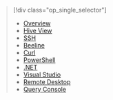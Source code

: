 > [!div class="op_single_selector"]
> * [Overview](../articles/hdinsight/hadoop/hdinsight-use-hive.md)
> * [Hive View](../articles/hdinsight/hadoop/apache-hadoop-use-hive-ambari-view.md)
> * [SSH](../articles/hdinsight/hdinsight-hadoop-use-hive-ssh.md)
> * [Beeline](../articles/hdinsight/hadoop/apache-hadoop-use-hive-beeline.md)
> * [Curl](../articles/hdinsight/hadoop/apache-hadoop-use-hive-curl.md)
> * [PowerShell](../articles/hdinsight/hadoop/apache-hadoop-use-hive-powershell.md)
> * [.NET](../articles/hdinsight/hadoop/apache-hadoop-use-hive-dotnet-sdk.md)
> * [Visual Studio](../articles/hdinsight/hadoop/apache-hadoop-use-hive-visual-studio.md)
> * [Remote Desktop](../articles/hdinsight/hadoop/apache-hadoop-use-hive-remote-desktop.md)
> * [Query Console](../articles/hdinsight/hadoop/apache-hadoop-use-hive-query-console.md)
> 
> 


